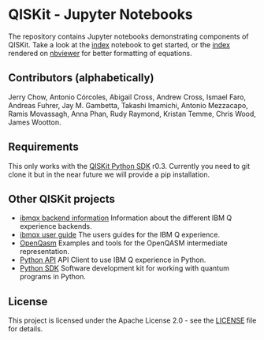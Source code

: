 # QISKit - Jupyter Notebooks


The repository contains Jupyter notebooks demonstrating components of QISKit. Take a look at the [index](index.ipynb) notebook  to get started, or the [index](https://nbviewer.jupyter.org/github/QISKit/qiskit-tutorial/blob/master/index.ipynb) rendered on [nbviewer](https://nbviewer.jupyter.org/) for better formatting of equations.   

## Contributors (alphabetically)

Jerry Chow, Antonio Córcoles, Abigail Cross, Andrew Cross, Ismael Faro, Andreas Fuhrer, Jay M. Gambetta, Takashi Imamichi, Antonio Mezzacapo, Ramis Movassagh, Anna Phan, Rudy Raymond, Kristan Temme, Chris Wood, James Wootton.

## Requirements

This only works with the [QISKit Python SDK](https://github.com/QISKit/qiskit-sdk-py) r0.3. Currently you need to git clone it but in the near future we will provide a pip installation.

## Other QISKit projects

* [ibmqx backend information](https://github.com/QISKit/ibmqx-backend-information) Information about the different IBM Q experience backends.
* [ibmqx user guide](https://github.com/QISKit/ibmqx-user-guides) The users guides for the IBM Q experience.
* [OpenQasm](https://github.com/QISKit/openqasm) Examples and tools for the OpenQASM intermediate representation.
* [Python API](https://github.com/QISKit/qiskit-api-py) API Client to use IBM Q experience in Python.
* [Python SDK](https://github.com/QISKit/qiskit-sdk-py) Software development kit for working with quantum programs in Python.

## License

This project is licensed under the Apache License 2.0 - see the [LICENSE](LICENSE) file for details.
